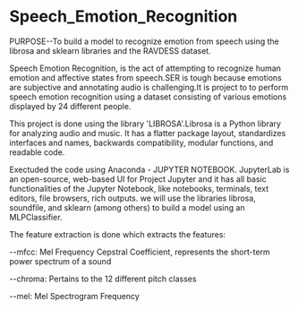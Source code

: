 # Speech_Emotion_Recognition
PURPOSE--To build a model to recognize emotion from speech using the librosa and sklearn libraries and the RAVDESS dataset.


Speech Emotion Recognition, is the act of attempting to recognize human emotion and affective states from speech.SER is tough because emotions are subjective and annotating audio is challenging.It is project to to perform speech emotion recognition using a dataset consisting of various emotions displayed by 24 different people.

This project is done using the library 'LIBROSA'.Librosa is a Python library for analyzing audio and music. It has a flatter package layout, standardizes interfaces and names, backwards compatibility, modular functions, and readable code.


Exectuded the code using Anaconda - JUPYTER NOTEBOOK.
JupyterLab is an open-source, web-based UI for Project Jupyter and it has all basic functionalities of the Jupyter Notebook, like notebooks, terminals, text editors, file browsers, rich outputs.
we will use the libraries librosa, soundfile, and sklearn (among others) to build a model using an MLPClassifier. 


The feature extraction is done which extracts the features:

--mfcc: Mel Frequency Cepstral Coefficient, represents the short-term power spectrum of a sound

--chroma: Pertains to the 12 different pitch classes

--mel: Mel Spectrogram Frequency
